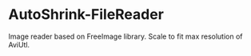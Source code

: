 # AutoShrink-FileReader
Image reader based on FreeImage library. Scale to fit max resolution of AviUtl.
